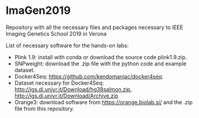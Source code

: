 # ImaGen2019
Repository with all the necessary files and packages necessary to IEEE Imaging Genetics School 2019 in Verona

List of necessary software for the hands-on labs:

- Plink 1.9: install with conda or download the source code plink1.9.zip.
- SNPweight: download the .zip file with the python code and example dataset.
- Docker4Seq: https://github.com/kendomaniac/docker4seq.
- Dataset necessary for Docker4Seq: http://igs.di.univr.it/Download/hg38salmon.zip, http://igs.di.univr.it/Download/Archive.zip
- Orange3: download software from https://orange.biolab.si/ and the .zip file from this repository. 
